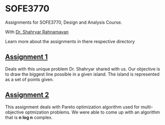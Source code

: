 # SOFE3770
Assignments for SOFE3770, Design and Analysis Course.

With [Dr. Shahryar Rahnamayan](http://rahnamayan.ca)

Learn more about the assignments in there respective directory

## [Assignment 1](https://github.com/justinjk007/SOFE3770/tree/master/Assignment1-V2-With-CGAL)

Deals with this unique problem Dr. Shahryar shared with us. Our
objective is to draw the biggest line possible in a given island. The
island is represented as a set of points given.

## [Assignment 2](https://github.com/justinjk007/SOFE3770/tree/master/Assignment2)

This assignment deals with Pareto optimization algorithm used for
multi-objective optmization problems. We were able to come up with an
algorithm that is **n log n** complex.
